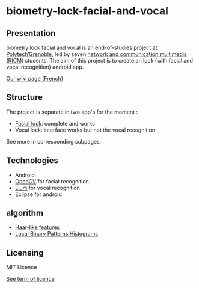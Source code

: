 biometry-lock-facial-and-vocal
==============================

Presentation
--------------------------

biometry lock facial and vocal is an end-of-studies project at [Polytech’Grenoble](http://www.polytech-grenoble.fr/), led by seven [network and communication multimedia (RICM)](http://www.polytech-grenoble.fr/ricm.html) students. The aim of this project is to create an lock (with facial and vocal recognition) android app. 

[Our wiki page (French)](http://air.imag.fr/index.php/Projet_biometrie-2013-2014)

Structure
------------------

The project is separate in two app's for the moment : 
*  [Facial lock](facial-Recognition): complete and works
*  Vocal lock: interface  works but  not the vocal recognition 

See more in corresponding subpages.

Technologies
-----------------------

* Android
* [OpenCV](http://opencv.org/) for facial recognition
* [Lium](http://www-lium.univ-lemans.fr/en/content/welcome) for vocal recognition
* Eclipse for android

algorithm
-------------------

* [ Haar-like features](http://en.wikipedia.org/wiki/Haar-like_features)
* [Local Binary Patterns Histograms](http://en.wikipedia.org/wiki/Local_binary_patterns)

Licensing
------------------

MIT Licence

[See term of licence](LICENSE)
